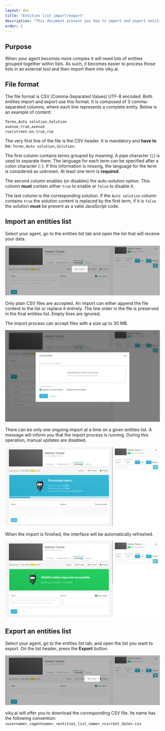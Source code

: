 ```yaml
---
layout: doc
title: "Entities list import/export"
description: "This document present you how to import and export entities list to and from viky.ai."
order: 2
---
```


## Purpose

When your agent becomes more complex it will need lots of entities grouped together within lists.
As such, it becomes easier to process those lists in an external tool and then import them into viky.ai.

## File format

The file format is CSV (Comma-Separated Values) UTF-8 encoded. Both entities import and export use this format. It is composed of  3 comma-separated columns, where each line represents a complete entity. Below is an example of content:

```
Terms,Auto solution,Solution
avenue,true,avenue
rue|street:en,true,rue
```

The very first line of the file is the CSV header. It is mandatory and **have to** be: `Terms,Auto solution,Solution`.

The first column contains terms grouped by meaning. A pipe character (`|`) is used to separate them.  The language for each term can be specified after a colon character (`:`). If this information is missing, the language for the term is considered as unknown. At least one term is **required**.

The second column enables (or disables) the auto-solution option. This column **must** contain either `true` to enable or `false` to disable it.

The last column is the corresponding solution. If the `Auto solution` column contains `true` the solution content is replaced by the first term, if it is `false` the solution **must** be present as a valid JavaScript code.

## Import an entities list

Select your agent, go to the entities list tab and open the list that will receive your data.

![Import entities list button location screenshot](img/import_button.png "Import an entities list")

Only plain CSV files are accepted. An import can either append the file content to the list or replace it entirely. The line order in the file is preserved in the final entities list. Empty lines are ignored.
 
The import process can accept files with a size up to 30 MB.

![Import modal window screenshot](img/import_modal.png "Import modal window")

There can be only one ongoing import at a time on a given entities list. A message will inform you that the import process is running. During this operation, manual updates are disabled.

![Import progress message screenshot](img/import_in_progress.png "Import in progress")

When the import is finished, the interface will be automatically refreshed.

![Import finished message screenshot](img/import_done.png "Import done")

## Export an entities list

Select your agent, go to the entities list tab, and open the list you want to export. On the list header, press the **Export** button.

![Export entities list button location screenshot](img/export_button.png "Export an entities list")

viky.ai will offer you to download the corresponding CSV file. Its name has the following convention: `<username>_<agentname>_<entities_list_name>_<current_date>.csv`
